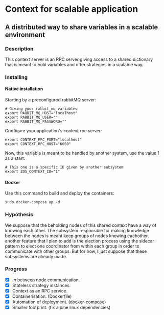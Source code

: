 # Context for scalable application

## A distributed way to share variables in a scalable environment

### Description

This context server is an RPC server giving access to a shared dictionary that is meant to hold variables and offer strategies in a scalable way.


### Installing

#### Native installation
Starting by a preconfigured rabbitMQ server:

    # Giving your rabbit_mq variables
    export RABBIT_MQ_HOST="localhost"
    export RABBIT_MQ_USER=""
    export RABBIT_MQ_PASSWORD=""

Configure your application's context rpc server: 

    export CONTEXT_RPC_PORT="localhost"
    export CONTEXT_RPC_HOST="6060"

Now, this variable is meant to be handled by another system, use the value 1 as a start:

    # This one is a specific ID given by another subsystem
    export ZOS_CONTEXT_ID="1"

#### Docker

Use this command to build and deploy the containers:

    sudo docker-compose up -d

### Hypothesis

We suppose that the beholding nodes of this shared context have a way of knowing each other. The subsystem responsible for making knowledge between the nodes is meant keep groups of nodes knowing eachother, another feature that I plan to add is the election process using the sidecar pattern to elect one coordinator from within each group in order to communicate with other groups. But for now, I just suppose that these subsystems are already made.

### Progress
    
- [x] In between node communication.
- [x] Stateless strategy instances.
- [x] Context as an RPC service.
- [x] Containerisation. (Dockerfile)
- [x] Automation of deployment. (docker-compose)
- [x] Smaller footprint. (fix alpine linux dependencies)

